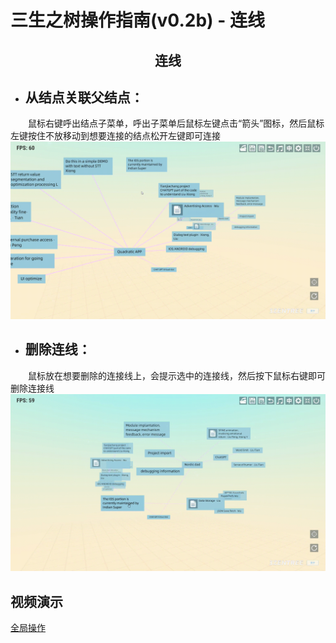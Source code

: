 # 三生之树操作指南(v0.2b) - 连线

## <div align="center">连线</div>

* ## 从结点关联父结点：
&emsp;&emsp;鼠标右键呼出结点子菜单，呼出子菜单后鼠标左键点击“箭头”图标，然后鼠标左键按住不放移动到想要连接的结点松开左键即可连接
![LigatureFather](images/Ligature/LigatureFather.gif)

* ## 删除连线：
&emsp;&emsp;鼠标放在想要删除的连接线上，会提示选中的连接线，然后按下鼠标右键即可删除连接线
![DeleteLigature](images/Ligature/DeleteLigature.gif)
## 视频演示
<a href="https://www.bilibili.com/video/BV1Uc411M7bp/?spm_id_from=333.337.search-card.all.click&vd_source=889ee3ee3ea16ab369623903dfaa87f4" target="_blank">全局操作</a>


